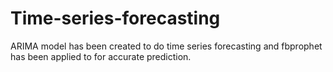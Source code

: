 # Time-series-forecasting
ARIMA model has been created to do time series forecasting and fbprophet has been applied to for accurate prediction.
